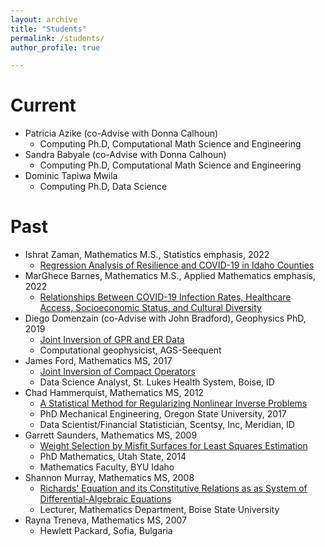 ```yaml
---
layout: archive
title: "Students"
permalink: /students/
author_profile: true

---
```




Current 
======
* Patricia Azike (co-Advise with Donna Calhoun)
  * Computing Ph.D, Computational Math Science and Engineering 
* Sandra Babyale (co-Advise with Donna Calhoun)
  * Computing Ph.D, Computational Math Science and Engineering 
* Dominic Tapiwa Mwila
  * Computing Ph.D, Data Science


Past 
======
* Ishrat Zaman, Mathematics M.S., Statistics emphasis, 2022
  * [Regression Analysis of Resilience and COVID-19 in Idaho Counties](https://jodimead.github.io/files/student_theses/ishrat.pdf)
* MarGhece Barnes, Mathematics M.S., Applied Mathematics emphasis, 2022
  * [Relationships Between COVID-19 Infection Rates, Healthcare Access, Socioeconomic Status, and Cultural Diversity](https://jodimead.github.io/files/student_theses/marghece.pdf)
* Diego Domenzain (co-Advise with John Bradford), Geophysics PhD, 2019
  * [Joint Inversion of GPR and ER Data](https://jodimead.github.io/files/student_theses/diego.pdf)
   * Computational geophysicist, AGS-Seequent
* James Ford, Mathematics MS, 2017
  * [Joint Inversion of Compact Operators](https://jodimead.github.io/files/student_theses/james.pdf)
  * Data Science Analyst, St. Lukes Health System, Boise, ID
* Chad Hammerquist, Mathematics MS, 2012
  *  [A Statistical Method for Regularizing Nonlinear Inverse Problems](https://jodimead.github.io/files/student_theses/chad.pdf)
   * PhD Mechanical Engineering, Oregon State University, 2017
   * Data Scientist/Financial Statistician, Scentsy, Inc, Meridian, ID
* Garrett Saunders, Mathematics MS, 2009
  * [Weight Selection by Misfit Surfaces for Least Squares Estimation](https://jodimead.github.io/files/student_theses/garrett.pdf)
   * PhD Mathematics, Utah State, 2014
   * Mathematics Faculty, BYU Idaho
* Shannon Murray, Mathematics MS, 2008
   * [Richards' Equation and its Constitutive Relations as as System of Differential-Algebraic Equations](https://jodimead.github.io/files/student_theses/shannon.pdf)
   * Lecturer, Mathematics Department, Boise State University
* Rayna Treneva, Mathematics MS, 2007
  * Hewlett Packard, Sofia, Bulgaria

